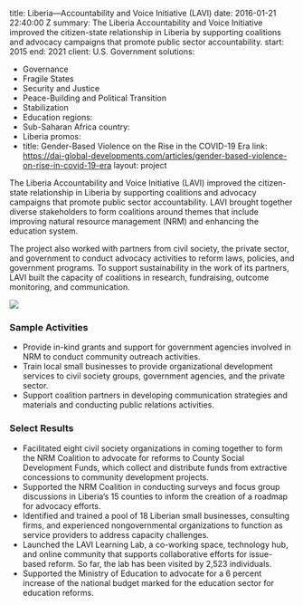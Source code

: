 
title: Liberia—Accountability and Voice Initiative (LAVI)
date: 2016-01-21 22:40:00 Z
summary: The Liberia Accountability and Voice Initiative improved the citizen-state
  relationship in Liberia by supporting coalitions and advocacy campaigns that promote
  public sector accountability.
start: 2015
end: 2021
client: U.S. Government
solutions:
- Governance
- Fragile States
- Security and Justice
- Peace-Building and Political Transition
- Stabilization
- Education
regions:
- Sub-Saharan Africa
country:
- Liberia
promos:
- title: Gender-Based Violence on the Rise in the COVID-19 Era
  link: https://dai-global-developments.com/articles/gender-based-violence-on-rise-in-covid-19-era
layout: project


The Liberia Accountability and Voice Initiative (LAVI) improved the citizen-state relationship in Liberia by supporting coalitions and advocacy campaigns that promote public sector accountability. LAVI brought together diverse stakeholders to form coalitions around themes that include improving natural resource management (NRM) and enhancing the education system.

The project also worked with partners from civil society, the private sector, and government to conduct advocacy activities to reform laws, policies, and government programs. To support sustainability in the work of its partners, LAVI built the capacity of coalitions in research, fundraising, outcome monitoring, and communication.

![][1]

### Sample Activities

* Provide in-kind grants and support for government agencies involved in NRM to conduct community outreach activities.
* Train local small businesses to provide organizational development services to civil society groups, government agencies, and the private sector.
* Support coalition partners in developing communication strategies and materials and conducting public relations activities.

### Select Results

* Facilitated eight civil society organizations in coming together to form the NRM Coalition to advocate for reforms to County Social Development Funds, which collect and distribute funds from extractive concessions to community development projects.
* Supported the NRM Coalition in conducting surveys and focus group discussions in Liberia’s 15 counties to inform the creation of a roadmap for advocacy efforts.
* Identified and trained a pool of 18 Liberian small businesses, consulting firms, and experienced nongovernmental organizations to function as service providers to address capacity challenges.
* Launched the LAVI Learning Lab, a co-working space, technology hub, and online community that supports collaborative efforts for issue-based reform. So far, the lab has been visited by 2,523 individuals.
* Supported the Ministry of Education to advocate for a 6 percent increase of the national budget marked for the education sector for education reforms.

[1]: https://assetify-dai.com/projects/LAVI-pic-for-webpage.jpg
